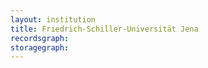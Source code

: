 ```yaml
---
layout: institution
title: Friedrich-Schiller-Universität Jena
recordsgraph: 
storagegraph: 
---
```

